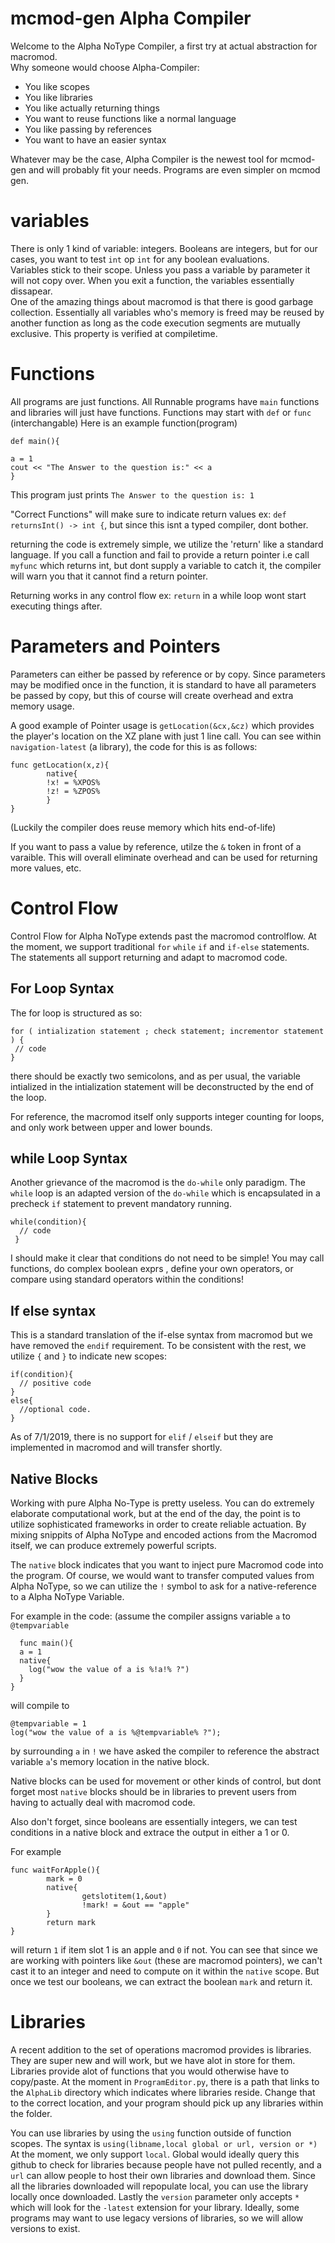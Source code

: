 # mcmod-gen Alpha Compiler
Welcome to the Alpha NoType Compiler, a first try at actual abstraction for macromod.    
Why someone would choose Alpha-Compiler: 
* You like scopes
* You like libraries
* You like actually returning things
* You want to reuse functions like a normal language
* You like passing by references
* You want to have an easier syntax

Whatever may be the case, Alpha Compiler is the newest tool for mcmod-gen and will probably fit your needs.  Programs are even simpler on mcmod gen.

# variables
There is only 1 kind of variable: integers.  Booleans are integers, but for our cases, you want to test `int` op `int` for any boolean evaluations.   
Variables stick to their scope. Unless you pass a variable by parameter it will not copy over.  When you exit a function, the variables essentially dissapear.  
One of the amazing things about macromod is that there is good garbage collection.  Essentially all variables who's memory is freed may be reused by another function as long as the code execution segments are mutually exclusive.  This property is verified at compiletime.

# Functions
All programs are just functions.  All Runnable programs have `main` functions and libraries will just have functions.  Functions may start with `def` or `func` (interchangable) 
Here is an example function(program)
``` 
def main(){

a = 1
cout << "The Answer to the question is:" << a
}
```
This program just prints `The Answer to the question is: 1`

"Correct Functions" will make sure to indicate return values ex:  `def returnsInt() -> int {`, but since this isnt a typed compiler, dont bother.  

returning the code is extremely simple, we utilize the 'return' like a standard language.  If you call a function and fail to provide a return pointer i.e call `myfunc` which returns int, but dont supply a variable to catch it, the compiler will warn you that it cannot find a return pointer.

Returning works in any control flow ex: `return` in a while loop wont start executing things after.
# Parameters and Pointers
Parameters can either be passed by reference or by copy.  Since parameters may be modified once in the function, it is standard to have all parameters be passed by copy, but this of course will create overhead and extra memory usage.  

A good example of Pointer usage is `getLocation(&cx,&cz)` which provides the player's location on the XZ plane with just 1 line call.  You can see within `navigation-latest` (a library), the code for this is as follows: 
```
func getLocation(x,z){
        native{
        !x! = %XPOS%
        !z! = %ZPOS%
        }
}
```
(Luckily the compiler does reuse memory which hits end-of-life)  

If you want to pass a value by reference, utilze the `&` token in front of a varaible.  This will overall eliminate overhead and can be used for returning more values, etc.

# Control Flow
Control Flow for Alpha NoType extends past the macromod controlflow. At the moment, we support traditional `for` `while` `if` and `if-else` statements.  The statements all support returning and adapt to macromod code.

## For Loop Syntax
The for loop is structured as so:
```
for ( intialization statement ; check statement; incrementor statement ) {
 // code
}
```
there should be exactly two semicolons, and as per usual, the variable intialized in the intialization statement will be deconstructed by the end of the loop.    

For reference, the macromod itself only supports integer counting for loops, and only work between upper and lower bounds. 

## while Loop Syntax
Another grievance of the macromod is the `do-while` only paradigm.  The `while` loop is an adapted version of the `do-while` which is encapsulated in a precheck `if` statement to prevent mandatory running. 
```
while(condition){
  // code
 }
 ```

I should make it clear that conditions do not need to be simple! You may call functions, do complex boolean exprs , define your own operators, or compare using standard operators within the conditions!

## If else syntax
This is a standard translation of the if-else syntax from macromod but we have removed the `endif` requirement.  To be consistent with the rest, we utilize `{` and `}` to indicate new scopes:
```
if(condition){
  // positive code
}
else{
  //optional code.
}
```
As of 7/1/2019, there is no support for `elif` / `elseif` but they are implemented in macromod and will transfer shortly.

## Native Blocks
Working with pure Alpha No-Type is pretty useless.  You can do extremely elaborate computational work, but at the end of the day, the point is to utilize sophisticated frameworks in order to create reliable actuation.  By mixing snippits of Alpha NoType and encoded actions from the Macromod itself, we can produce extremely powerful scripts.

The `native` block indicates that you want to inject pure Macromod code into the program.  Of course, we would want to transfer computed values from Alpha NoType, so we can utilize the `!` symbol to ask for a native-reference to a Alpha NoType Variable.   

For example in the code: (assume the compiler assigns variable `a` to `@tempvariable`
```
  func main(){
  a = 1
  native{
    log("wow the value of a is %!a!% ?")
  }
}
```
will compile to 
```
@tempvariable = 1
log("wow the value of a is %@tempvariable% ?");
```
by surrounding `a` in `!` we have asked the compiler to reference the abstract variable `a`'s memory location in the native block.

Native blocks can be used for movement or other kinds of control, but dont forget most `native` blocks should be in libraries to prevent users from having to actually deal with macromod code.   

Also don't forget, since booleans are essentially integers, we can test conditions in a native block and extrace the output in either a 1 or 0.

For example
```
func waitForApple(){
        mark = 0
        native{
                getslotitem(1,&out)
                !mark! = &out == "apple"
        }
        return mark
}
```
will return `1` if item slot 1 is an apple and `0` if not.  You can see that since we are working with pointers like `&out` (these are macromod pointers), we can't cast it to an integer and need to compute on it within the `native` scope. But once we test our booleans, we can extract the boolean `mark` and return it.
# Libraries
A recent addition to the set of operations macromod provides is libraries.  They are super new and will work, but we have alot in store for them.  Libraries provide alot of functions that you would otherwise have to copy/paste.  At the moment in `ProgramEditor.py`, there is a path that links to the `AlphaLib` directory which indicates where libraries reside.  Change that to the correct location, and your program should pick up any libraries within the folder.  

You can use libraries by using the `using` function outside of function scopes. The syntax is `using(libname,local global or url, version or *)`  
At the moment, we only support `local`.  Global would ideally query this github to check for libraries because people have not pulled recently, and a `url` can allow people to host their own libraries and download them. Since all the libraries downloaded will repopulate local, you can use the library locally once downloaded.  Lastly the `version` parameter only accepts `*` which will look for the `-latest` extension for your library.  Ideally, some programs may want to use legacy versions of libraries, so we will allow versions to exist.
